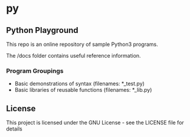 # py

## Python Playground
This repo is an online repository of sample Python3 programs.

The /docs folder contains useful reference information.

### Program Groupings
- Basic demonstrations of syntax (filenames: *_test.py)
- Basic libraries of reusable functions (filenames: *_lib.py)

## License

This project is licensed under the GNU License - see the LICENSE file for details



